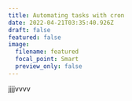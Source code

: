 ```yaml
---
title: Automating tasks with cron
date: 2022-04-21T03:35:40.926Z
draft: false
featured: false
image:
  filename: featured
  focal_point: Smart
  preview_only: false
---
```

jjjjvvvv